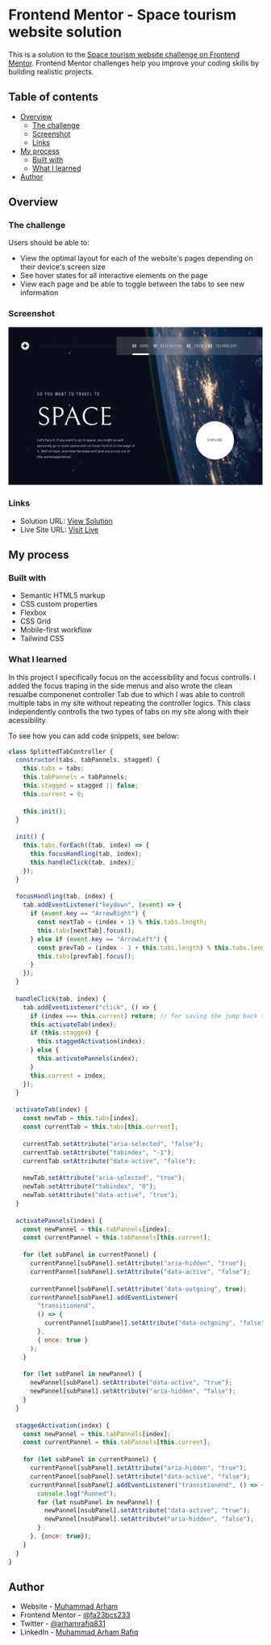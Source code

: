 # Frontend Mentor - Space tourism website solution

This is a solution to the [Space tourism website challenge on Frontend Mentor](https://www.frontendmentor.io/challenges/space-tourism-multipage-website-gRWj1URZ3). Frontend Mentor challenges help you improve your coding skills by building realistic projects. 

## Table of contents

- [Overview](#overview)
  - [The challenge](#the-challenge)
  - [Screenshot](#screenshot)
  - [Links](#links)
- [My process](#my-process)
  - [Built with](#built-with)
  - [What I learned](#what-i-learned)
- [Author](#author)

## Overview

### The challenge

Users should be able to:

- View the optimal layout for each of the website's pages depending on their device's screen size
- See hover states for all interactive elements on the page
- View each page and be able to toggle between the tabs to see new information

### Screenshot

![](./screenshot.png)

### Links

- Solution URL: [View Solution](https://github.com/muhammadarhamrafiq/space-tourism)
- Live Site URL: [Visit Live](https://muhammadarhamrafiq.github.io/space-tourism)

## My process

### Built with

- Semantic HTML5 markup
- CSS custom properties
- Flexbox
- CSS Grid
- Mobile-first workflow
- Tailwind CSS

### What I learned

In this project I specifically focus on the accessibility and focus controlls. I added the focus traping in the side menus and also wrote the clean resualbe componenet controller Tab due to which I was able to controll multiple tabs in my site without repeating the controller logics. This class independently controlls the two types of tabs on my site along with their acessibility.

To see how you can add code snippets, see below:
```js
class SplittedTabController {
  constructor(tabs, tabPannels, stagged) {
    this.tabs = tabs;
    this.tabPannels = tabPannels;
    this.stagged = stagged || false;
    this.current = 0;

    this.init();
  }

  init() {
    this.tabs.forEach((tab, index) => {
      this.focusHandling(tab, index);
      this.handleClick(tab, index);
    });
  }

  focusHandling(tab, index) {
    tab.addEventListener("keydown", (event) => {
      if (event.key == "ArrowRight") {
        const nextTab = (index + 1) % this.tabs.length;
        this.tabs[nextTab].focus();
      } else if (event.key == "ArrowLeft") {
        const prevTab = (index - 1 + this.tabs.length) % this.tabs.length;
        this.tabs[prevTab].focus();
      }
    });
  }

  handleClick(tab, index) {
    tab.addEventListener("click", () => {
      if (index === this.current) return; // for saving the jump back transition
      this.activateTab(index);
      if (this.stagged) {
        this.staggedActivation(index);
      } else {
        this.activatePannels(index);
      }
      this.current = index;
    });
  }

  activateTab(index) {
    const newTab = this.tabs[index];
    const currentTab = this.tabs[this.current];

    currentTab.setAttribute("aria-selected", "false");
    currentTab.setAttribute("tabindex", "-1");
    currentTab.setAttribute("data-active", "false");

    newTab.setAttribute("aria-selected", "true");
    newTab.setAttribute("tabindex", "0");
    newTab.setAttribute("data-active", "true");
  }

  activatePannels(index) {
    const newPannel = this.tabPannels[index];
    const currentPannel = this.tabPannels[this.current];

    for (let subPanel in currentPannel) {
      currentPannel[subPanel].setAttribute("aria-hidden", "true");
      currentPannel[subPanel].setAttribute("data-active", "false");

      currentPannel[subPanel].setAttribute("data-outgoing", true);
      currentPannel[subPanel].addEventListener(
        "transitionend",
        () => {
          currentPannel[subPanel].setAttribute("data-outgoing", "false");
        },
        { once: true }
      );
    }

    for (let subPanel in newPannel) {
      newPannel[subPanel].setAttribute("data-active", "true");
      newPannel[subPanel].setAttribute("aria-hidden", "false");
    }
  }

  staggedActivation(index) {
    const newPannel = this.tabPannels[index];
    const currentPannel = this.tabPannels[this.current];

    for (let subPanel in currentPannel) {
      currentPannel[subPanel].setAttribute("aria-hidden", "true");
      currentPannel[subPanel].setAttribute("data-active", "false");
      currentPannel[subPanel].addEventListener("transitionend", () => {
        console.log("Runned");
        for (let nsubPanel in newPannel) {
          newPannel[nsubPanel].setAttribute("data-active", "true");
          newPannel[nsubPanel].setAttribute("aria-hidden", "false");
        }
      }, {once: true});
    }
  }
}


```

## Author

- Website - [Muhammad Arham](https://muhammadarhamrafiq.github.io/Portfolio)
- Frontend Mentor - [@fa23bcs233](https://www.frontendmentor.io/profile/fa23bcs233)
- Twitter - [@arhamrafiq831](https://www.twitter.com/arhamrafiq831)
- LinkedIn - [Muhammad Arham Rafiq]("www.linkedin.com/in/muhammad-arham-rafiq")